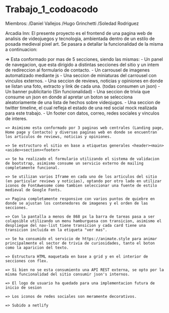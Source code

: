 # Trabajo_1_codoacodo

Miembros:
  /Daniel Vallejos
  /Hugo Grinchetti
  /Soledad Rodriguez
  
Arcadia Inn:
  El presente proyecto es el frontend de una pagina web de analisis de videojuegos y tecnologia, ambientada dentro de un estilo de posada medieval pixel art. Se pasara a detallar la funcionalidad de la misma a continuacion:
  
  => Esta conformado por mas de 5 secciones, siendo las mismas: 
      - Un panel de navegacion, que esta dirigido a distintas secciones del sitio y un intem de redireccion al formulario de contacto.
      - Un carrousel de imagenes automatizado mediante js
      - Una seccion de miniaturas del carrousel con vinculos externos.
      - Una seccion de reviews, noticias y opiniones en donde se listan una foto, extracto y link de cada una. (todas consumen un json)
      - Un banner publicitario (Sin funcionalidad)
      - Una seccion de trivia que consume un json en donde al apretar un boton se selecciona aleatoriamente de una lista de hechos sobre videojugos.
      - Una seccion de twitter timeline, el cual refleja el estado de una red social mock realizada para este trabajo.
      - Un footer con datos, correo, redes sociales y vinculos de interes.
      
    => Asimismo esta conformado por 3 paginas web centrales (Landing page, Home page y Contacto) y diversas paginas web en donde se encuentran los articulos de reviews, noticias y opiniones.
    
    => Se estructuro el sitio en base a etiquetas generales <header><main><aside><section><footer>
    
    => Se ha realizado el formulario utilizando el sistema de validacion de bootstrap, asimismo consume un servicio externo de mailing completamente funcional.
    
    => Se utilizan varios Iframe en cada uno de los articulos del sitio (en particular reviews y noticias), optando por otro lado en utilizar iconos de FontAwesome como tambien seleccionar una fuente de estilo medieval de Google Fonts.
    
    => Pagina completamente responsive con varios puntos de quiebre en donde se ajustan los contenedores de imagenes y el orden de las secciones.
    
    => Con la pantalla a menos de 868 px la barra de tareas pasa a ser colapsible utilizando un menu hamburguesa con transicion, asimismo el despliegue del nav-list tiene transicion y cada card tiene una transicion incluida en la etiqueta "ver mas".
    
    => Se ha consumido el servicio de https://animate.style para animar principalmente el sector de trivia de curiosidades, tanto el boton como la aparicion del texto.
    
    => Estructura HTML maquetada en base a grid y en el interior de secciones con flex.
    
    => Si bien no se esta consumiento una API REST externa, se opto por la misma funcionalidad del sitio consumir json's internos.
    
    => El logo de usuario ha quedado para una implementacion futura de inicio de sesion
    
    => Los iconos de redes sociales son meramente decorativos.
    
    => Subido a netlify
    
    
